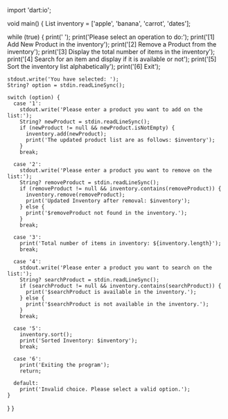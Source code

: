 import 'dart:io';

void main() {
  List<String> inventory = ['apple', 'banana', 'carrot', 'dates'];

  while (true) {
    print(' ');
    print('Please select an operation to do:');
    print('[1] Add New Product in the inventory');
    print('[2] Remove a Product from the inventory');
    print('[3] Display the total number of items in the inventory');
    print('[4] Search for an item and display if it is available or not');
    print('[5] Sort the inventory list alphabetically');
    print('[6] Exit');

    stdout.write('You have selected: ');
    String? option = stdin.readLineSync();

    switch (option) {
      case '1':
        stdout.write('Please enter a product you want to add on the list:');
        String? newProduct = stdin.readLineSync();
        if (newProduct != null && newProduct.isNotEmpty) {
          inventory.add(newProduct);
          print('The updated product list are as follows: $inventory');
        }
        break;

      case '2':
        stdout.write('Please enter a product you want to remove on the list:');
        String? removeProduct = stdin.readLineSync();
        if (removeProduct != null && inventory.contains(removeProduct)) {
          inventory.remove(removeProduct);
          print('Updated Inventory after removal: $inventory');
        } else {
          print('$removeProduct not found in the inventory.');
        }
        break;

      case '3':
        print('Total number of items in inventory: ${inventory.length}');
        break;

      case '4':
        stdout.write('Please enter a product you want to search on the list:');
        String? searchProduct = stdin.readLineSync();
        if (searchProduct != null && inventory.contains(searchProduct)) {
          print('$searchProduct is available in the inventory.');
        } else {
          print('$searchProduct is not available in the inventory.');
        }
        break;

      case '5':
        inventory.sort();
        print('Sorted Inventory: $inventory');
        break;

      case '6':
        print('Exiting the program');
        return;

      default:
        print('Invalid choice. Please select a valid option.');
    }
  }
}
